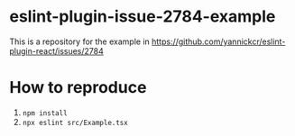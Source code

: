 # eslint-plugin-issue-2784-example
This is a repository for the example in https://github.com/yannickcr/eslint-plugin-react/issues/2784

# How to reproduce

1. `npm install`
2. `npx eslint src/Example.tsx`

